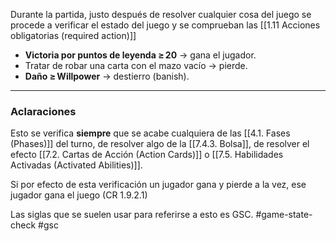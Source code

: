 Durante la partida, justo después de resolver cualquier cosa del juego se procede a verificar el estado del juego y se comprueban las [[1.11 Acciones obligatorias (required action)]]  
- **Victoria por puntos de leyenda ≥ 20** → gana el jugador.  
- Tratar de robar una carta con el mazo vacío → pierde.  
- **Daño ≥ Willpower** → destierro (banish).  

---
### Aclaraciones
Esto se verifica **siempre** que se acabe cualquiera de las [[4.1. Fases (Phases)]] del turno, de resolver algo de la [[7.4.3. Bolsa]], de resolver el efecto [[7.2. Cartas de Acción (Action Cards)]] o [[7.5. Habilidades Activadas (Activated Abilities)]].

Si por efecto de esta verificación un jugador gana y pierde a la vez, ese jugador gana el juego (CR 1.9.2.1)

Las siglas que se suelen usar para referirse a esto es GSC.
#game-state-check #gsc